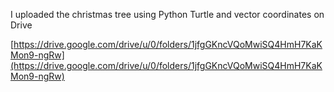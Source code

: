 I uploaded the christmas tree using Python Turtle and vector coordinates on Drive 


[https://drive.google.com/drive/u/0/folders/1jfgGKncVQoMwiSQ4HmH7KaKMon9-ngRw](https://drive.google.com/drive/u/0/folders/1jfgGKncVQoMwiSQ4HmH7KaKMon9-ngRw)
